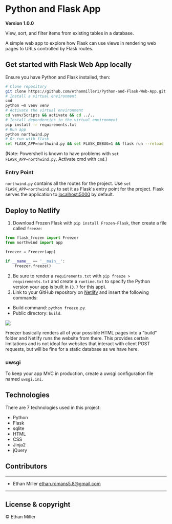 # Python and Flask App

**Version 1.0.0**

View, sort, and filter items from existing tables in a database.

A simple web app to explore how Flask can use views in rendering web pages to URLs controlled by Flask routes.

## Get started with Flask Web App locally

Ensure you have Python and Flask installed, then:

``` bash
# Clone repository
git clone https://github.com/ethanmiller1/Python-and-Flask-Web-App.git
# Install a virtual environment
cmd
python –m venv venv
# Activate the virtual environment
cd venv/Scripts && activate && cd ../..
# Install dependencies in the virtual environment
pip install -r requirements.txt
# Run app
python northwind.py
# Or run with flask
set FLASK_APP=northwind.py && set FLASK_DEBUG=1 && flask run --reload
```

(Note: Powershell is known to have problems with `set FLASK_APP=northwind.py`. Activate cmd with `cmd`.)

### Entry Point

`northwind.py` contains all the routes for the project. Use `set FLASK_APP=northwind.py` to set it as Flask's entry point for the project. Flask serves the application to [localhost:5000](localhost:5000 "Port 5000") by default.

## Deploy to Netlify

1. Download Frozen Flask with `pip install Frozen-Flask`, then create a file called `freeze`:

``` python
from flask_frozen import Freezer
from northwind import app

freezer = Freezer(app)

if __name__ == '__main__':
    freezer.freeze()
```

2. Be sure to render a `requirements.txt` with `pip freeze > requirements.txt` and create a `runtime.txt` to specify the Python version your app is built in (`3.7` for this app).
1. Link to your GitHub repository on [Netlify](https://app.netlify.com) and insert the following commands:

* Build command: `python freeze.py`.
* Public directory: `build`.

![](https://miro.medium.com/max/700/1*kPMjcU3kUaoJ9DmamhlcRA.png)

Freezer basically renders all of your possible HTML pages into a "build" folder and Netlify runs the website from there. This provides certain limitations and is not ideal for websites that interact with client POST requests, but will be fine for a static database as we have here.

### uwsgi

To keep your app MVC in production, create a uwsgi configuration file named `uwsgi.ini`.

## Technologies

There are 7 technologies used in this project:

 - Python
 - Flask
 - sqlite
 - HTML
 - CSS
 - Jinja2
 - jQuery

## Contributors

---

- Ethan Miller <ethan.romans5.8@gmail.com>

---

## License & copyright

© Ethan Miller